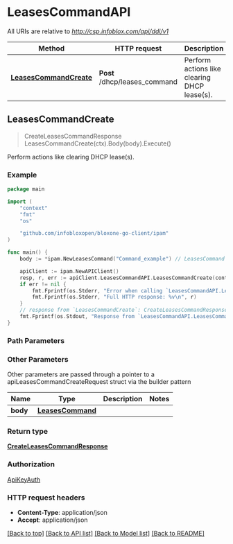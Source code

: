 # LeasesCommandAPI

All URIs are relative to *http://csp.infoblox.com/api/ddi/v1*

Method | HTTP request | Description
------------- | ------------- | -------------
[**LeasesCommandCreate**](LeasesCommandAPI.md#LeasesCommandCreate) | **Post** /dhcp/leases_command | Perform actions like clearing DHCP lease(s).



## LeasesCommandCreate

> CreateLeasesCommandResponse LeasesCommandCreate(ctx).Body(body).Execute()

Perform actions like clearing DHCP lease(s).



### Example

```go
package main

import (
	"context"
	"fmt"
	"os"

	"github.com/infobloxopen/bloxone-go-client/ipam"
)

func main() {
	body := *ipam.NewLeasesCommand("Command_example") // LeasesCommand | 

	apiClient := ipam.NewAPIClient()
	resp, r, err := apiClient.LeasesCommandAPI.LeasesCommandCreate(context.Background()).Body(body).Execute()
	if err != nil {
		fmt.Fprintf(os.Stderr, "Error when calling `LeasesCommandAPI.LeasesCommandCreate``: %v\n", err)
		fmt.Fprintf(os.Stderr, "Full HTTP response: %v\n", r)
	}
	// response from `LeasesCommandCreate`: CreateLeasesCommandResponse
	fmt.Fprintf(os.Stdout, "Response from `LeasesCommandAPI.LeasesCommandCreate`: %v\n", resp)
}
```

### Path Parameters



### Other Parameters

Other parameters are passed through a pointer to a apiLeasesCommandCreateRequest struct via the builder pattern


Name | Type | Description  | Notes
------------- | ------------- | ------------- | -------------
 **body** | [**LeasesCommand**](LeasesCommand.md) |  | 

### Return type

[**CreateLeasesCommandResponse**](CreateLeasesCommandResponse.md)

### Authorization

[ApiKeyAuth](../README.md#ApiKeyAuth)

### HTTP request headers

- **Content-Type**: application/json
- **Accept**: application/json

[[Back to top]](#) [[Back to API list]](../README.md#documentation-for-api-endpoints)
[[Back to Model list]](../README.md#documentation-for-models)
[[Back to README]](../README.md)

